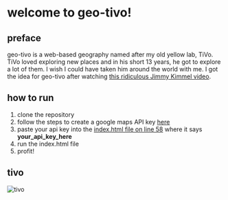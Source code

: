 # welcome to geo-tivo!

## preface
geo-tivo is a web-based geography named after my old yellow lab, TiVo. TiVo loved exploring new places and in his short 13 years, he got to explore a lot of them. I wish I could have taken him around the world with me. I got the idea for geo-tivo after watching [this ridiculous Jimmy Kimmel video]( https://www.youtube.com/watch?v=kRh1zXFKC_o).

## how to run
1. clone the repository
2. follow the steps to create a google maps API key [here](https://developers.google.com/maps/documentation/javascript/get-api-key)
3. paste your api key into the [index.html file on line 58](https://github.com/mayaschwarz/sheppardworld-web/blob/main/json/index.html#L58) where it says **your_api_key_here**
4. run the index.html file
5. profit!

## tivo
![tivo](../sheppardworld-web/imgs/tivo.jpg)

